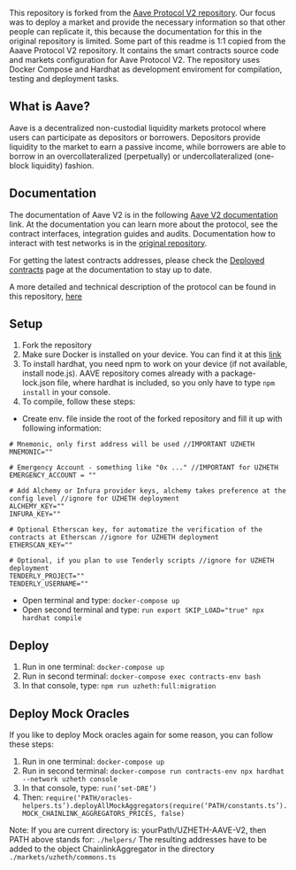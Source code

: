 This repository is forked from the [Aave Protocol V2 repository](https://github.com/aave/protocol-v2). Our focus was to deploy a market and provide the necessary information so that other people can replicate it, this because the documentation for this in the original repository is limited. Some part of this readme is 1:1 copied from the Aaave Protocol V2 repository. 
It contains the smart contracts source code and markets configuration for Aave Protocol V2. The repository uses Docker Compose and Hardhat as development enviroment for compilation, testing and deployment tasks.

## What is Aave?

Aave is a decentralized non-custodial liquidity markets protocol where users can participate as depositors or borrowers. Depositors provide liquidity to the market to earn a passive income, while borrowers are able to borrow in an overcollateralized (perpetually) or undercollateralized (one-block liquidity) fashion.

## Documentation

The documentation of Aave V2 is in the following [Aave V2 documentation](https://docs.aave.com/developers/v/2.0/) link. At the documentation you can learn more about the protocol, see the contract interfaces, integration guides and audits. Documentation how to interact with test networks is in the [original repository](https://github.com/aave/protocol-v2).

For getting the latest contracts addresses, please check the [Deployed contracts](https://docs.aave.com/developers/v/2.0/deployed-contracts/deployed-contracts) page at the documentation to stay up to date.

A more detailed and technical description of the protocol can be found in this repository, [here](./aave-v2-whitepaper.pdf)

## Setup
1. Fork the repository
2. Make sure Docker is installed on your device. You can find it at this [link](www.docker.com)  
3. To install hardhat, you need npm to work on your device (if not available, install node.js). AAVE repository comes already with a package-lock.json file, where hardhat is included, so you only have to type `npm install` in your console.
4. To compile, follow these steps:
  - Create env. file inside the root of the forked repository and fill it up with following information:
```
# Mnemonic, only first address will be used //IMPORTANT UZHETH
MNEMONIC=""

# Emergency Account - something like "0x ..." //IMPORTANT for UZHETH
EMERGENCY_ACCOUNT = ""

# Add Alchemy or Infura provider keys, alchemy takes preference at the config level //ignore for UZHETH deployment
ALCHEMY_KEY=""
INFURA_KEY=""

# Optional Etherscan key, for automatize the verification of the contracts at Etherscan //ignore for UZHETH deployment
ETHERSCAN_KEY=""

# Optional, if you plan to use Tenderly scripts //ignore for UZHETH deployment
TENDERLY_PROJECT=""
TENDERLY_USERNAME=""
```
  - Open terminal and type: `docker-compose up`
  - Open second terminal and type: `run export SKIP_LOAD="true" npx hardhat compile`

## Deploy
1. Run in one terminal: `docker-compose up`
2. Run in second terminal: `docker-compose exec contracts-env bash`
3. In that console, type: `npm run uzheth:full:migration`
 
## Deploy Mock Oracles
If you like to deploy Mock oracles again for some reason, you can follow these steps:
1. Run in one terminal: `docker-compose up`
2. Run in second terminal: `docker-compose run contracts-env npx hardhat --network uzheth console`
3. In that console, type: `run(‘set-DRE’)`
4. Then: `require(‘PATH/oracles-helpers.ts’).deployAllMockAggregators(require(‘PATH/constants.ts’).MOCK_CHAINLINK_AGGREGATORS_PRICES, false)`

Note: If you are current directory is: yourPath/UZHETH-AAVE-V2, then PATH above stands for: `./helpers/`
The resulting addresses have to be added to the object ChainlinkAggregator in the directory `./markets/uzheth/commons.ts`


